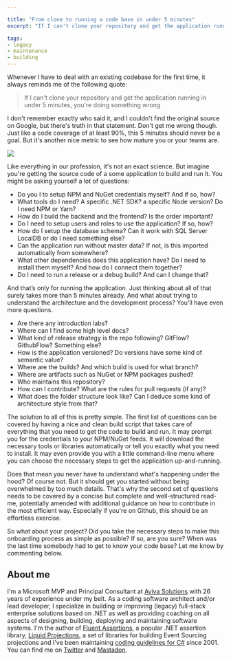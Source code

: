 ```yaml
---

title: "From clone to running a code base in under 5 minutes"
excerpt: "If I can't clone your repository and get the application running in under 5 minutes, you're doing something wrong"

tags:
- legacy
- maintenance
- building
---
```


Whenever I have to deal with an existing codebase for the first time, it always reminds me of the following quote:  
> If I can't clone your repository and get the application running in under 5 minutes, you're doing something wrong

I don't remember exactly who said it, and I couldn't find the original source on Google, but there's truth in that statement. Don't get me wrong though. Just like a code coverage of at least 90%, this 5 minutes should never be a goal. But it's another nice metric to see how mature you or your teams are. 

<img src="{{ site.url }}{{ site.baseurl }}/assets/images/posts/2023/desperate.jpg" class="align-center"/> 

Like everything in our profession, it's not an exact science. But imagine you're getting the source code of a some application to build and run it. You might be asking yourself a lot of questions:

* Do you I to setup NPM and NuGet credentials myself? And if so, how?
* What tools do I need? A specific .NET SDK? a specific Node version? Do I need NPM or Yarn?
* How do I build the backend and the frontend? Is the order important?
* Do I need to setup users and roles to use the application? If so, how?
* How do I setup the database schema? Can it work with SQL Server LocalDB or do I need something else?
* Can the application run without master data? If not, is this imported automatically from somewhere?
* What other dependencies does this application have? Do I need to install them myself? And how do I connect them together?
* Do I need to run a release or a debug build? And can I change that?

And that’s only for running the application. Just thinking about all of that surely takes more than 5 minutes already. And what about trying to understand the architecture and the development process? You'll have even more questions.

* Are there any introduction labs?
* Where can I find some high level docs?
* What kind of release strategy is the repo following? GitFlow? GithubFlow? Something else? 
* How is the application versioned? Do versions have some kind of semantic value? 
* Where are the builds? And which build is used for what branch?
* Where are artifacts such as NuGet or NPM packages pushed?
* Who maintains this repository? 
* How can I contribute? What are the rules for pull requests (if any)? 
* What does the folder structure look like? Can I deduce some kind of architecture style from that?

The solution to all of this is pretty simple. The first list of questions can be covered by having a nice and clean build script that takes care of everything that you need to get the code to build and run. It may prompt you for the credentials to your NPM/NuGet feeds. It will download the necessary tools or libraries automatically or tell you exactly what you need to install. It may even provide you with a little command-line menu where you can choose the necessary steps to get the application up-and-running. 

Does that mean you never have to understand what's happening under the hood? Of course not. But it should get you started without being overwhelmed by too much details. That's why the second set of questions needs to be covered by a concise but complete and well-structured read-me, potentially amended with additional guidance on how to contribute in the most efficient way. Especially if you're on Github, this should be an effortless exercise. 

So what about your project? Did you take the necessary steps to make this onboarding process as simple as possible? If so, are you sure? When was the last time somebody had to get to know your code base? Let me know by commenting below. 

## About me
I'm a Microsoft MVP and Principal Consultant at [Aviva Solutions](https://avivasolutions.nl/) with 26 years of experience under my belt. As a coding software architect and/or lead developer, I specialize in building or improving (legacy) full-stack enterprise solutions based on .NET as well as providing coaching on all aspects of designing, building, deploying and maintaining software systems. I'm the author of [Fluent Assertions](https://www.fluentassertions.com), a popular .NET assertion library, [Liquid Projections](https://www.liquidprojections.net), a set of libraries for building Event Sourcing projections and I've been maintaining [coding guidelines for C#](https://www.csharpcodingguidelines.com) since 2001. You can find me on [Twitter](https://twitter.com/ddoomen) and [Mastadon](https://mastodon.social/@ddoomen).
